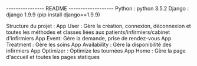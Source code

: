 ---------------- README  -------------------
Python : python 3.5.2
Django : django 1.9.9 (pip install django==1.9.9)

Structure du projet : 
App User : Gère la création, connexion, déconnexion et toutes les méthodes et classes liées aux patients/infirmiers/cabinet d'infirmiers
App Event: Gère la demande, prise de rendez-vous
App Treatment : Gère les soins
App Availability : Gère la disponibilité des infirmiers
App Optimizer : Optimize les tournées
App Home : Gère la page d'accueil et toutes les pages statiques

